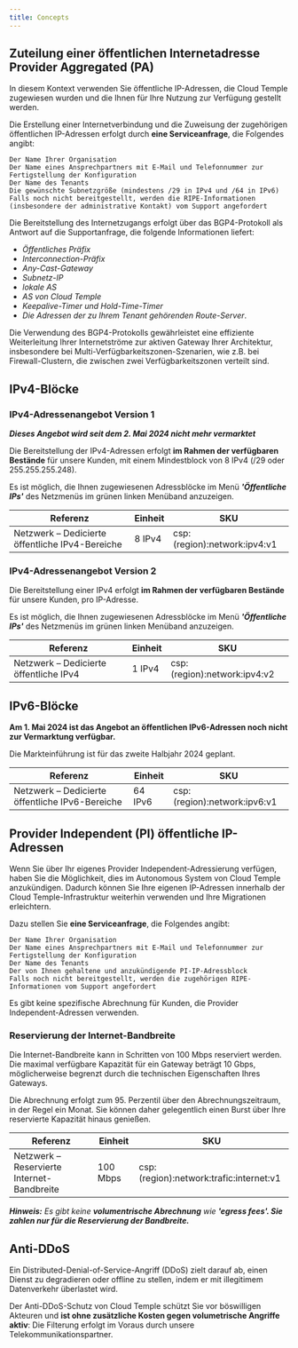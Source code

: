 ```yaml
---
title: Concepts
---
```



## Zuteilung einer öffentlichen Internetadresse Provider Aggregated (PA)

In diesem Kontext verwenden Sie öffentliche IP-Adressen, die Cloud Temple zugewiesen wurden und die Ihnen für Ihre Nutzung zur Verfügung gestellt werden.

Die Erstellung einer Internetverbindung und die Zuweisung der zugehörigen öffentlichen IP-Adressen erfolgt durch __eine Serviceanfrage__, die Folgendes angibt:

    Der Name Ihrer Organisation
    Der Name eines Ansprechpartners mit E-Mail und Telefonnummer zur Fertigstellung der Konfiguration
    Der Name des Tenants
    Die gewünschte Subnetzgröße (mindestens /29 in IPv4 und /64 in IPv6)
    Falls noch nicht bereitgestellt, werden die RIPE-Informationen (insbesondere der administrative Kontakt) vom Support angefordert

Die Bereitstellung des Internetzugangs erfolgt über das BGP4-Protokoll als Antwort auf die Supportanfrage, die folgende Informationen liefert:

- *Öffentliches Präfix*
- *Interconnection-Präfix*
- *Any-Cast-Gateway*
- *Subnetz-IP*
- *lokale AS*
- *AS von Cloud Temple*
- *Keepalive-Timer und Hold-Time-Timer*
- *Die Adressen der zu Ihrem Tenant gehörenden Route-Server*.

Die Verwendung des BGP4-Protokolls gewährleistet eine effiziente Weiterleitung Ihrer Internetströme zur aktiven Gateway Ihrer Architektur, insbesondere bei Multi-Verfügbarkeitszonen-Szenarien, wie z.B. bei Firewall-Clustern, die zwischen zwei Verfügbarkeitszonen verteilt sind.

## IPv4-Blöcke

### IPv4-Adressenangebot Version 1

__*Dieses Angebot wird seit dem 2. Mai 2024 nicht mehr vermarktet*__

Die Bereitstellung der IPv4-Adressen erfolgt __im Rahmen der verfügbaren Bestände__ für unsere Kunden, mit einem Mindestblock von 8 IPv4 (/29 oder 255.255.255.248).

Es ist möglich, die Ihnen zugewiesenen Adressblöcke im Menü __*'Öffentliche IPs'*__ des Netzmenüs im grünen linken Menüband anzuzeigen.

| Referenz                                 | Einheit | SKU                          |
| ---------------------------------------- | ------- | ---------------------------- |
| Netzwerk – Dedicierte öffentliche IPv4-Bereiche | 8 IPv4  | csp:(region):network:ipv4:v1 |

### IPv4-Adressenangebot Version 2

Die Bereitstellung einer IPv4 erfolgt __im Rahmen der verfügbaren Bestände__ für unsere Kunden, pro IP-Adresse.

Es ist möglich, die Ihnen zugewiesenen Adressblöcke im Menü __*'Öffentliche IPs'*__ des Netzmenüs im grünen linken Menüband anzuzeigen.


| Referenz                     | Einheit | SKU                          |
| ---------------------------- | ------- | ---------------------------- |
| Netzwerk – Dedicierte öffentliche IPv4 | 1 IPv4  | csp:(region):network:ipv4:v2 |


## IPv6-Blöcke

__Am 1. Mai 2024 ist das Angebot an öffentlichen IPv6-Adressen noch nicht zur Vermarktung verfügbar.__

Die Markteinführung ist für das zweite Halbjahr 2024 geplant.

| Referenz                                 | Einheit | SKU                          |
| ---------------------------------------- | ------- | ---------------------------- |
| Netzwerk – Dedicierte öffentliche IPv6-Bereiche | 64 IPv6 | csp:(region):network:ipv6:v1 |

## Provider Independent (PI) öffentliche IP-Adressen

Wenn Sie über Ihr eigenes Provider Independent-Adressierung verfügen, haben Sie die Möglichkeit, dies im Autonomous System von Cloud Temple anzukündigen. Dadurch können Sie Ihre eigenen IP-Adressen innerhalb der Cloud Temple-Infrastruktur weiterhin verwenden und Ihre Migrationen erleichtern.

Dazu stellen Sie __eine Serviceanfrage__, die Folgendes angibt:

    Der Name Ihrer Organisation
    Der Name eines Ansprechpartners mit E-Mail und Telefonnummer zur Fertigstellung der Konfiguration
    Der Name des Tenants
    Der von Ihnen gehaltene und anzukündigende PI-IP-Adressblock
    Falls noch nicht bereitgestellt, werden die zugehörigen RIPE-Informationen vom Support angefordert 

Es gibt keine spezifische Abrechnung für Kunden, die Provider Independent-Adressen verwenden.

### Reservierung der Internet-Bandbreite

Die Internet-Bandbreite kann in Schritten von 100 Mbps reserviert werden. Die maximal verfügbare Kapazität für ein Gateway beträgt 10 Gbps, möglicherweise begrenzt durch die technischen Eigenschaften Ihres Gateways.

Die Abrechnung erfolgt zum 95. Perzentil über den Abrechnungszeitraum, in der Regel ein Monat. Sie können daher gelegentlich einen Burst über Ihre reservierte Kapazität hinaus genießen.

| Referenz                                 | Einheit  | SKU                                     |
| ---------------------------------------- | -------- | --------------------------------------- |
| Netzwerk – Reservierte Internet-Bandbreite | 100 Mbps | csp:(region):network:trafic:internet:v1 |

__*Hinweis:*__
*Es gibt keine __volumentrische Abrechnung__ wie __'egress fees'. Sie zahlen nur für die Reservierung der Bandbreite.__*


## Anti-DDoS

Ein Distributed-Denial-of-Service-Angriff (DDoS) zielt darauf ab, einen Dienst zu degradieren oder offline zu stellen, indem er mit illegitimem Datenverkehr überlastet wird.

Der Anti-DDoS-Schutz von Cloud Temple schützt Sie vor böswilligen Akteuren und __ist ohne zusätzliche Kosten gegen volumetrische Angriffe aktiv__: Die Filterung erfolgt im Voraus durch unsere Telekommunikationspartner.